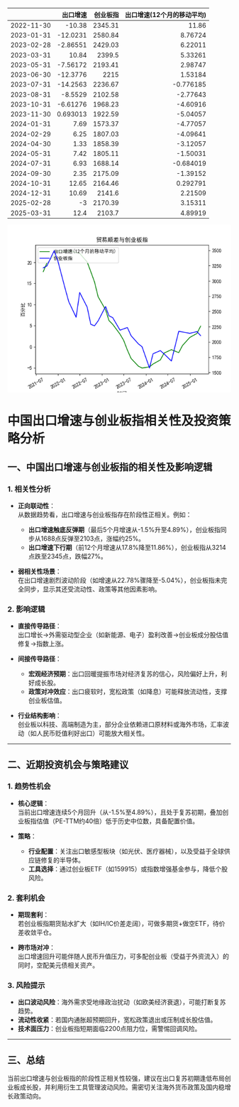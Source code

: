|            |   出口增速 |   创业板指 |   出口增速(12个月的移动平均) |
|:-----------|-----------:|-----------:|-----------------------------:|
| 2022-11-30 | -10.38     |    2345.31 |                    11.86     |
| 2023-01-31 | -12.0231   |    2580.84 |                     8.76724  |
| 2023-02-28 |  -2.86551  |    2429.03 |                     6.22011  |
| 2023-03-31 |  10.84     |    2399.5  |                     5.33261  |
| 2023-05-31 |  -7.56172  |    2193.41 |                     2.98747  |
| 2023-06-30 | -12.3776   |    2215    |                     1.53184  |
| 2023-07-31 | -14.2563   |    2236.67 |                    -0.776185 |
| 2023-08-31 |  -8.5529   |    2102.58 |                    -2.77643  |
| 2023-10-31 |  -6.61276  |    1968.23 |                    -4.60916  |
| 2023-11-30 |   0.693013 |    1922.59 |                    -5.04057  |
| 2024-01-31 |   7.69     |    1573.37 |                    -4.77057  |
| 2024-02-29 |   6.25     |    1807.03 |                    -4.09641  |
| 2024-04-30 |   1.33     |    1858.39 |                    -3.12057  |
| 2024-05-31 |   7.42     |    1805.11 |                    -1.50031  |
| 2024-07-31 |   6.93     |    1688.14 |                    -0.684019 |
| 2024-09-30 |   2.35     |    2175.09 |                    -1.39152  |
| 2024-10-31 |  12.65     |    2164.46 |                     0.292791 |
| 2024-12-31 |  10.69     |    2141.6  |                     2.21509  |
| 2025-02-28 |  -3        |    2170.39 |                     3.15311  |
| 2025-03-31 |  12.4      |    2103.7  |                     4.89919  |

![图](output_cybz.png)



# 中国出口增速与创业板指相关性及投资策略分析

## 一、中国出口增速与创业板指的相关性及影响逻辑

### 1. **相关性分析**
- **正向联动性**：  
  从数据趋势看，出口增速与创业板指存在阶段性正相关。例如：
  - **出口增速触底反弹期**（最后5个月增速从-1.5%升至4.89%），创业板指同步从1688点反弹至2103点，涨幅约25%。
  - **出口增速下行期**（前12个月增速从17.8%降至11.86%），创业板指从3214点跌至2345点，跌幅27%。

- **弱相关性场景**：  
  在出口增速剧烈波动阶段（如增速从22.78%骤降至-5.04%），创业板指未完全同步，显示其还受流动性、政策等其他因素影响。

### 2. **影响逻辑**
- **直接传导路径**：  
  出口增长→外需驱动型企业（如新能源、电子）盈利改善→创业板成分股估值修复→指数上涨。
  
- **间接传导路径**：  
  - **宏观经济预期**：出口回暖提振市场对经济复苏的信心，风险偏好上升，利好成长股。
  - **政策对冲效应**：出口疲软时，宽松政策（如降息）可能释放流动性，支撑创业板估值。

- **行业结构影响**：  
  创业板以科技、高端制造为主，部分企业依赖进口原材料或海外市场，汇率波动（如人民币贬值利好出口）可能放大相关性。

---

## 二、近期投资机会与策略建议

### 1. **趋势性机会**
- **核心逻辑**：  
  当前出口增速连续5个月回升（从-1.5%至4.89%），且处于复苏初期，叠加创业板指估值（PE-TTM约40倍）低于历史中位数，具备配置价值。
  
- **策略**：  
  - **行业配置**：关注出口敏感型板块（如光伏、医疗器械），以及受益于全球供应链修复的半导体。
  - **工具选择**：通过创业板ETF（如159915）或指数增强基金参与，降低个股风险。

### 2. **套利机会**
- **期现套利**：  
  若创业板指期货贴水扩大（如IH/IC价差走阔），可做多期货+做空ETF，待价差收敛平仓。

- **跨市场对冲**：  
  出口增速回升可能伴随人民币升值压力，可多配创业板（受益于外资流入）的同时，空配美元债相关资产。

### 3. **风险提示**
- **出口波动风险**：海外需求受地缘政治扰动（如欧美经济衰退），可能打断复苏趋势。
- **流动性收紧**：若国内通胀超预期回升，宽松政策退出或压制成长股估值。
- **技术面压力**：创业板指短期面临2200点阻力位，需警惕回调风险。

---

## 三、总结
当前出口增速与创业板指的阶段性正相关性较强，建议在出口复苏初期逢低布局创业板成长股，并利用衍生工具管理波动风险。需密切关注海外货币政策及国内稳增长政策动向。